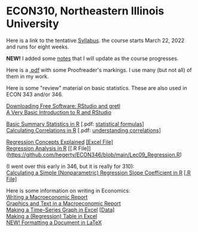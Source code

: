 # ECON310, Northeastern Illinois University

Here is a link to the tentative [Syllabus](https://drive.google.com/file/d/1mSVWJYid3GEor1Ikvewi9o4WidV-7kWb/view?usp=sharing). the course starts March 22, 2022 and runs for eight weeks.

<b>NEW!</b> I added some [notes](https://github.com/hegerty/ECON310/blob/main/ECON_310_Notes.pdf) that I will update as the course progresses.

Here is a [.pdf](https://www.law.berkeley.edu/wp-content/uploads/2015/04/Proofreading-Marks.pdf) with some Proofreader's markings. I use many (but not all) of them in my work.

Here is some "review" material on basic statistics. These are also used in ECON 343 and/or 346. 

[Downloading Free Software: RStudio and gretl](https://www.youtube.com/watch?v=3jzJ1RzazxM)  
[A Very Basic Introduction to R and RStudio](https://youtu.be/is5BXo0HfZs)    

[Basic Summary Statistics in R](https://youtu.be/C4K31VFDb1s) [.pdf: [statistical formulas](http://integral-table.com/downloads/stats.pdf)]                                      
[Calculating Correlations in R](https://youtu.be/9Y6yFliG1Fg) [.pdf: [understanding correlations](https://www.japi.org/article/files/principles_of_correlation_analysis.pdf)]       

[Regression Concepts Explained](https://youtu.be/Io-tVaXpNkw) [[Excel File]](https://github.com/hegerty/ECON346/blob/main/Regression_Econ318_Data_Example.xlsx)  
[Regression Analysis in R](https://youtu.be/qN_ulTayz2U) [[.R File]] (https://github.com/hegerty/ECON346/blob/main/Lec09_Regression.R)     

(I went over this early in 346, but it is really for 310):  
[Calculating a Simple (Nonparametric) Regression Slope Coefficient in R](https://youtu.be/_MD-y3djXlc) [[.R File]](https://github.com/hegerty/ECON346/blob/main/Lec09b_nonparbeta.R)         

Here is some information on writing in Economics:  
[Writing a Macroeconomic Report](https://youtu.be/V2MMgGsPyuQ)              
[Graphics and Text in a Macroeconomic Report](https://youtu.be/DyQNlHSSVkQ)       
[Making a Time–Series Graph in Excel](https://youtu.be/HCLNEfy-jKk) [[Data](https://github.com/hegerty/ECON343/blob/main/ECON343_Lab1_Data.csv)]
\
[Making a (Regression) Table in Excel](https://youtu.be/1_X5DsZiBAI)        
[NEW! Formatting a Document in LaTeX](https://youtu.be/AMZSL9yiRr8)
